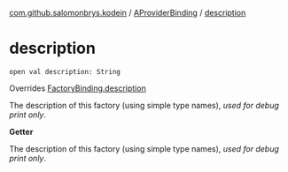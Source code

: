 [com.github.salomonbrys.kodein](../index.md) / [AProviderBinding](index.md) / [description](.)

# description

`open val description: String`

Overrides [FactoryBinding.description](../-factory-binding/description.md)

The description of this factory (using simple type names), *used for debug print only*.

**Getter**

The description of this factory (using simple type names), *used for debug print only*.

